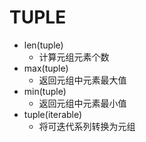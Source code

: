 # **TUPLE**

- len(tuple)
  - 计算元组元素个数
- max(tuple)
  - 返回元组中元素最大值
- min(tuple)
  - 返回元组中元素最小值
- tuple(iterable)
  - 将可迭代系列转换为元组